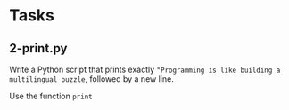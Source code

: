 # Tasks

## 2-print.py
Write a Python script that prints exactly `"Programming is like building a multilingual puzzle`, followed by a new line.

Use the function `print`
